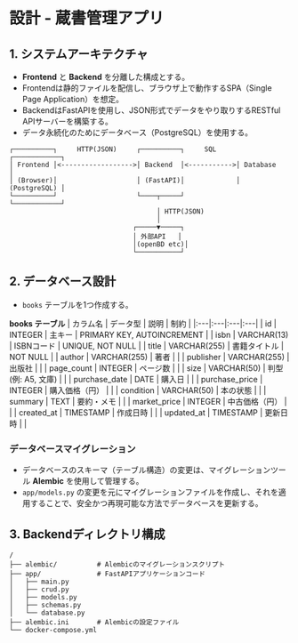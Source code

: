 # 設計 - 蔵書管理アプリ

## 1. システムアーキテクチャ

- **Frontend** と **Backend** を分離した構成とする。
- Frontendは静的ファイルを配信し、ブラウザ上で動作するSPA（Single Page Application）を想定。
- BackendはFastAPIを使用し、JSON形式でデータをやり取りするRESTful APIサーバーを構築する。
- データ永続化のためにデータベース（PostgreSQL）を使用する。

```
┌──────────┐     HTTP(JSON)     ┌──────────┐     SQL     ┌────────────┐
│ Frontend │<------------------>│ Backend  │<----------->│ Database   │
│ (Browser)│                    │ (FastAPI)│             │ (PostgreSQL) │
└──────────┘                    └────┬─────┘             └────────────┘
                                     │ HTTP(JSON)
                                     │
                               ┌─────▼─────┐
                               │ 外部API   │
                               │(openBD etc)│
                               └───────────┘
```

## 2. データベース設計

- `books` テーブルを1つ作成する。

**books テーブル**
| カラム名 | データ型 | 説明 | 制約 |
|:---|:---|:---|:---|
| id | INTEGER | 主キー | PRIMARY KEY, AUTOINCREMENT |
| isbn | VARCHAR(13) | ISBNコード | UNIQUE, NOT NULL |
| title | VARCHAR(255) | 書籍タイトル | NOT NULL |
| author | VARCHAR(255) | 著者 | |
| publisher | VARCHAR(255) | 出版社 | |
| page_count | INTEGER | ページ数 | |
| size | VARCHAR(50) | 判型 (例: A5, 文庫) | |
| purchase_date | DATE | 購入日 | |
| purchase_price | INTEGER | 購入価格（円） | |
| condition | VARCHAR(50) | 本の状態 | |
| summary | TEXT | 要約・メモ | |
| market_price | INTEGER | 中古価格（円） | |
| created_at | TIMESTAMP | 作成日時 | |
| updated_at | TIMESTAMP | 更新日時 | |

### データベースマイグレーション
- データベースのスキーマ（テーブル構造）の変更は、マイグレーションツール **Alembic** を使用して管理する。
- `app/models.py` の変更を元にマイグレーションファイルを作成し、それを適用することで、安全かつ再現可能な方法でデータベースを更新する。

## 3. Backendディレクトリ構成

```
/
├── alembic/          # Alembicのマイグレーションスクリプト
├── app/              # FastAPIアプリケーションコード
│   ├── main.py
│   ├── crud.py
│   ├── models.py
│   ├── schemas.py
│   └── database.py
├── alembic.ini       # Alembicの設定ファイル
└── docker-compose.yml
```
